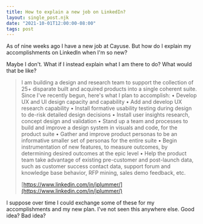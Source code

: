 ```yaml
---
title: How to explain a new job on LinkedIn?
layout: single_post.njk
date: "2021-10-01T12:00:00-08:00"
tags: post
---
```

As of nine weeks ago I have a new job at Cayuse. But how do I explain my accomplishments on LinkedIn when I'm so new?

Maybe I don't. What if I instead explain what I am there to do? What would that be like?

> I am building a design and research team to support the collection of 25+ disparate built and acquired products into a single coherent suite. Since I've recently begun, here's what I plan to accomplish:
> • Develop UX and UI design capacity and capability
> • Add and develop UX research capability
> • Install formative usability testing during design to de-risk detailed design decisions
> • Install user insights research, concept design and validation
> • Stand up a team and processes to build and improve a design system in visuals and code, for the product suite
> • Gather and improve product personas to be an informative smaller set of personas for the entire suite
> • Begin instrumentation of new features, to measure outcomes, by determining desired outcomes at the epic level
> • Help the product team take advantage of existing pre-customer and post-launch data, such as customer success contact data, support forum and knowledge base behavior, RFP mining, sales demo feedback, etc.
>
> [https://www.linkedin.com/in/jplummer/](https://www.linkedin.com/in/jplummer/)

I suppose over time I could exchange some of these for my accomplishments and my new plan. I've not seen this anywhere else. Good idea? Bad idea?
